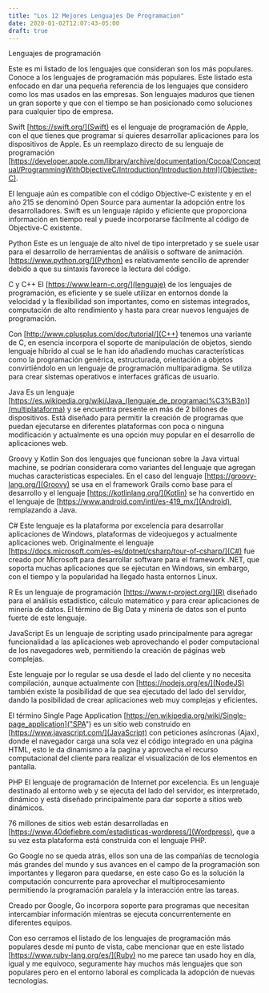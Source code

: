 ```yaml
---
title: "Los 12 Mejores Lenguajes De Programacion"
date: 2020-01-02T12:07:43-05:00
draft: true
---
```


Lenguajes de programación

Este es mi listado de los lenguajes que consideran son los más populares.
Conoce a los lenguajes de programación más populares. Este listado esta enfocado en dar una pequeña referencia de los lenguajes que considero como los mas usados en las empresas. Son lenguajes maduros que tienen un gran soporte y que con el tiempo se han posicionado como soluciones para cualquier tipo de empresa.



Swift
[https://swift.org/](Swift) es el lenguaje de programación de Apple, con el que tienes que programar si quieres desarrollar aplicaciones para los dispositivos de Apple. Es un reemplazo directo de su lenguaje de programación [https://developer.apple.com/library/archive/documentation/Cocoa/Conceptual/ProgrammingWithObjectiveC/Introduction/Introduction.html](Objective-C).



El lenguaje aún es compatible con el código Objective-C existente y en el año 215 se denominó Open Source para aumentar la adopción entre los desarrolladores. Swift es un lenguaje rápido y eficiente que proporciona información en tiempo real y puede incorporarse fácilmente al código de Objective-C existente.



Python
Este es un lenguaje de alto nivel de tipo interpretado y se suele usar para el desarrollo de herramientas de análisis o software de animación. [https://www.python.org/](Python) es relativamente sencillo de aprender debido a que su sintaxis favorece la lectura del código.



C y C++
El [https://www.learn-c.org/](lenguaje) de los lenguajes de programación, es eficiente y se suele utilizar en entornos donde la velocidad y la flexibilidad son importantes, como en sistemas integrados, computación de alto rendimiento y hasta para crear nuevos lenguajes de programación.





Con [http://www.cplusplus.com/doc/tutorial/](C++) tenemos una variante de C, en esencia incorpora el soporte de manipulación de objetos, siendo lenguaje híbrido al cual se le han ido añadiendo muchas características como la programación genérica, estructurada, orientación a objetos convirtiéndolo en un lenguaje de programación multiparadigma. Se utiliza para crear sistemas operativos e interfaces gráficas de usuario.



Java
Es un lenguaje [https://es.wikipedia.org/wiki/Java_(lenguaje_de_programaci%C3%B3n)](multiplataforma) y se encuentra presente en más de 2 billones de dispositivos. Está diseñado para permitir la creación de programas que puedan ejecutarse en diferentes plataformas con poca o ninguna modificación y actualmente es una opción muy popular en el desarrollo de aplicaciones web.



Groovy y Kotlin
Son dos lenguajes que funcionan sobre la Java virtual machine, se podrían considerara como variantes del lenguaje que agregan muchas caracteristicas especiales. En el caso del lenguaje [https://groovy-lang.org/](Groovy) se usa en el framework Grails como base para el desarrollo y el lenguaje [https://kotlinlang.org/](Kotlin) se ha convertido en el lenguaje de [https://www.android.com/intl/es-419_mx/](Android), remplazando a Java.



C#
Este lenguaje es la plataforma por excelencia para desarrollar aplicaciones de Windows, plataformas de videojuegos y actualmente aplicaciones web. Originalmente el lenguaje [https://docs.microsoft.com/es-es/dotnet/csharp/tour-of-csharp/](C#) fue creado por Microsoft para desarrollar software para el framework .NET, que soporta muchas aplicaciones que se ejecutan en Windows, sin embargo, con el tiempo y la popularidad ha llegado hasta entornos Linux.



R
Es un lenguaje de programación [https://www.r-project.org/](R) diseñado para el análisis estadístico, cálculo matemático y para crear aplicaciones de minería de datos. El término de Big Data y minería de datos son el punto fuerte de este lenguaje.



JavaScript
Es un lenguaje de scripting usado principalmente para agregar funcionalidad a las aplicaciones web aprovechando el poder computacional de los navegadores web, permitiendo la creación de páginas web complejas.



Este lenguaje por lo regular se usa desde el lado del cliente y no necesita compilación, aunque actualmente con [https://nodejs.org/es/](NodeJS) también existe la posibilidad de que sea ejecutado del lado del servidor, dando la posibilidad de crear aplicaciones web muy complejas y eficientes.



El término Single Page Application [https://en.wikipedia.org/wiki/Single-page_application]("SPA") es un sitio web construido en [https://www.javascript.com/](JavaScript) con peticiones asíncronas (Ajax), donde el navegador carga una sola vez el código integrado en una página HTML, esto le da dinamismo a la pagina y aprovecha el recurso computacional del cliente para realizar el visualización de los elementos en pantalla.



PHP
El lenguaje de programación de Internet por excelencia. Es un lenguaje destinado al entorno web y se ejecuta del lado del servidor, es interpretado, dinámico y está diseñado principalmente para dar soporte a sitios web dinámicos.



76 millones de sitios web están desarrolladas en [https://www.40defiebre.com/estadisticas-wordpress/](Wordpress), que a su vez esta plataforma está construida con el lenguaje PHP.



Go
Google no se queda atrás, ellos son una de las compañías de tecnología más grandes del mundo y sus avances en el campo de la programación son importantes y llegaron para quedarse, en este caso Go es la solución la computación concurrente para aprovechar el multiprocesamiento permitiendo la programación paralela y la interacción entre las tareas.



Creado por Google, Go incorpora soporte para programas que necesitan intercambiar información mientras se ejecuta concurrentemente en diferentes equipos.



Con eso cerramos el listado de los lenguajes de programación más populares desde mi punto de vista, cabe mencionar que en este listado [https://www.ruby-lang.org/es/](Ruby) no me parece tan usado hoy en día, igual y me equivoco, seguramente hay muchos más lenguajes que son populares pero en el entorno laboral es complicada la adopción de nuevas tecnologías.
